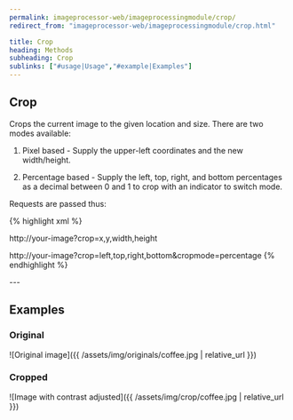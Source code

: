 ```yaml
---
permalink: imageprocessor-web/imageprocessingmodule/crop/
redirect_from: "imageprocessor-web/imageprocessingmodule/crop.html"

title: Crop
heading: Methods
subheading: Crop
sublinks: ["#usage|Usage","#example|Examples"]
---
```

<section id="usage">

# Crop

Crops the current image to the given location and size.
There are two modes available:

 1. Pixel based - Supply the upper-left coordinates and the new width/height.

 2. Percentage based - Supply the left, top, right, and bottom percentages as a decimal between 0 and 1 to crop with an indicator to switch mode.

Requests are passed thus:

{% highlight xml %}
<!--Pixel-->
http://your-image?crop=x,y,width,height
<!--Percentage: 
    Current -  Each value is a decimal between 0 and 100. 
    Legacy - Each value is a decimal between 0 and 1. -->
http://your-image?crop=left,top,right,bottom&cropmode=percentage
{% endhighlight %}

</section>
---
<section id="example">

# Examples

### Original

![Original image]({{ /assets/img/originals/coffee.jpg | relative_url }})

### Cropped

![Image with contrast adjusted]({{ /assets/img/crop/coffee.jpg | relative_url }})

</section>
